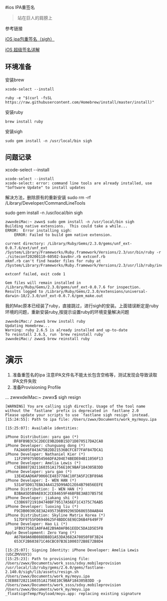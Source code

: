 #ios IPA重签名

> 站在巨人的肩膀上

参考链接

[iOS ipa包重签名（sigh）](https://www.jianshu.com/p/4d90d4630f11)

[iOS 超级签名详解](https://www.cnblogs.com/huadeng/p/11557679.html)

## 环境准备
安装brew
    
    xcode-select --install
    
    ruby -e "$(curl -fsSL https://raw.githubusercontent.com/Homebrew/install/master/install)"


安装ruby

    brew install ruby

安装sigh

    sudo gem install -n /usr/local/bin sigh

## 问题记录

xcode-select --install

    xcode-select --install
    xcode-select: error: command line tools are already installed, use "Software Update" to install updates


解决方法，删除原有的重新安装
    sudo rm -rf /Library/Developer/CommandLineTools


sudo gem install -n /usr/local/bin sigh

    zwwxdeiMac:~ zwwx$ sudo gem install -n /usr/local/bin sigh
    Building native extensions.  This could take a while...
    ERROR:  Error installing sigh:
    	ERROR: Failed to build gem native extension.
    
    current directory: /Library/Ruby/Gems/2.3.0/gems/unf_ext-0.0.7.6/ext/unf_ext
    /System/Library/Frameworks/Ruby.framework/Versions/2.3/usr/bin/ruby -r ./siteconf20200110-60502-bav8nr.rb extconf.rb
    mkmf.rb can't find header files for ruby at /System/Library/Frameworks/Ruby.framework/Versions/2.3/usr/lib/ruby/include/ruby.h
    
    extconf failed, exit code 1
    
    Gem files will remain installed in /Library/Ruby/Gems/2.3.0/gems/unf_ext-0.0.7.6 for inspection.
    Results logged to /Library/Ruby/Gems/2.3.0/extensions/universal-darwin-18/2.3.0/unf_ext-0.0.7.6/gem_make.out


我的Mac原本已经装了ruby，直接跳过，进行sigh的安装。上面错误断定是ruby环境的问题，重新安装ruby,按提示设置ruby的环境变量解决问题

    zwwxdeiMac:/ zwwx$ brew install ruby
    Updating Homebrew...
    Warning: ruby 2.6.5 is already installed and up-to-date
    To reinstall 2.6.5, run `brew reinstall ruby`
    zwwxdeiMac:/ zwwx$ brew reinstall ruby


# 演示

1. 准备重签名的ipa 注意IPA文件名不能太长包含空格等，测试发现会导致读取IPA文件失败
2. 准备Provisioning Profile

...
	zwwxdeiMac:~ zwwx$ sigh resign

	[WARNING] You are calling sigh directly. Usage of the tool name without the `fastlane` prefix is deprecated in 	fastlane 2.0
	Please update your scripts to use `fastlane sigh resign` instead.
	[15:24:55]: Path to ipa file: /Users/zwwx/Documents/work_my/moyu.ipa 

	[15:25:07]: Available identities: 

	iPhone Distribution: yaru gao (*)
		BF8FB9B3C5C2DECE9B2D8B15D71D870517DA2CA8
	iPhone Developer: chunguang dong (*)
		FA2A605F843A75B2DD21536BCFC877FAF847DCA1
	iPhone Developer: Nathaniel Kier (*)
		11F29F0759D54566DFA204E74BEDE04B11056F13
	iPhone Developer: Amelia Lewis (*)
		C3EB8872821160351A1756E10C9BAF184305B3DD
	iPhone Developer: yaru gao (*)
		13E4EAAD6AF9066CE483778AC10F3A5F2CBF89A6
	iPhone Developer: I- WEN HAN (*)
		5314F5D017EBA34A4125D99AD12E64B79856EEFE
	iPhone Distribution: I- WEN HAN (*)
		B3BAA5D5B9AE03C2CE84659F46BFBE3AB37B575E
	iPhone Developer: jiakang shi (*)
		C33B697219104740BF79517A56EF1C4375C76AB5
	iPhone Developer: luoxing liu (*)
		F9CDB0030C6E3A2495736B992965D686550AAB44
	iPhone Distribution: Skyline Matrix Korea (*)
		517DF9755FD6940625F4BDDC6E9ECD6B4F649F7F
	iPhone Developer: Hao Li (*)
		1FB93756E1A0FA4E2B9A0AFB61EEDC5DA1D5E5FB
	Apple Development: Zero Yang (*)
		A678A9A60B088DB8D1A53DA3682A70850F0F3B24
		653CF2B603871C46CBC07B3E1000372B8E72B8D4

    [15:25:07]: Signing Identity: iPhone Developer: Amelia Lewis (U5CZMVVUY3)
    [15:25:23]: Path to provisioning file: /Users/zwwx/Documents/work_ssss/sdxy.mobileprovision
    /usr/local/lib/ruby/gems/2.6.0/gems/fastlane-2.140.0/sigh/lib/assets/resign.sh /Users/zwwx/Documents/work_my/moyu.ipa C3EB8872821160351A1756E10C9BAF184305B3DD -p /Users/zwwx/Documents/work_ssss/sdxy.mobileprovision  /Users/zwwx/Documents/work_my/moyu.ipa
    _floatsignTemp/Payload/moyu.app: replacing existing signature

